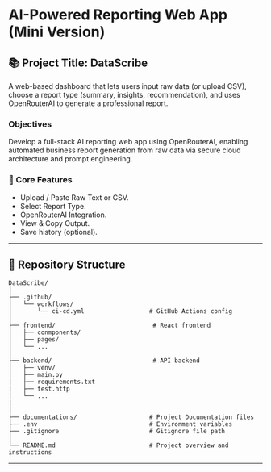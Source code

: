 # AI-Powered Reporting Web App (Mini Version)

## 📚  Project Title: DataScribe

A web-based dashboard that lets users input raw data (or upload CSV), choose a report type (summary, insights, recommendation), and uses OpenRouterAI to generate a professional report.

### Objectives
Develop a full-stack AI reporting web app using OpenRouterAI, enabling automated business report generation from raw data via secure cloud architecture and prompt engineering.

### 🧠 Core Features
- Upload / Paste Raw Text or CSV.
- Select Report Type.
- OpenRouterAI Integration.
- View & Copy Output.
- Save history (optional).

---
## 📂 Repository Structure
```
DataScribe/
│
├── .github/
│   └── workflows/
│       └── ci-cd.yml                  # GitHub Actions config
│
├── frontend/                           # React frontend
│   ├── conmponents/          
│   ├── pages/                 
│   └── ...
│
├── backend/                            # API backend
│   ├── venv/                       
│   ├── main.py
|   ├── requirements.txt
|   ├── test.http                       
│   └── ...
|
|
├── documentations/                    # Project Documentation files
├── .env                               # Environment variables
├── .gitignore                         # Gitignore file path
│
└── README.md                          # Project overview and instructions

```
---	
